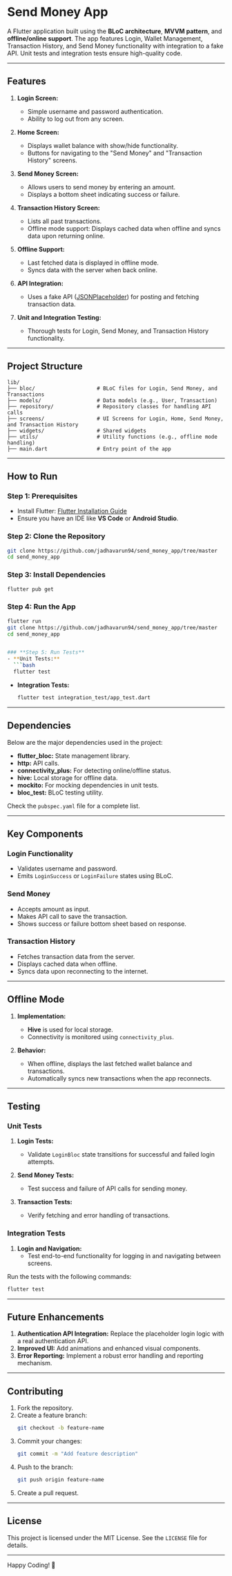 # Send Money App

A Flutter application built using the **BLoC architecture**, **MVVM pattern**, and **offline/online support**. The app features Login, Wallet Management, Transaction History, and Send Money functionality with integration to a fake API. Unit tests and integration tests ensure high-quality code.

---

## **Features**

1. **Login Screen:**
   - Simple username and password authentication.
   - Ability to log out from any screen.

2. **Home Screen:**
   - Displays wallet balance with show/hide functionality.
   - Buttons for navigating to the "Send Money" and "Transaction History" screens.

3. **Send Money Screen:**
   - Allows users to send money by entering an amount.
   - Displays a bottom sheet indicating success or failure.

4. **Transaction History Screen:**
   - Lists all past transactions.
   - Offline mode support: Displays cached data when offline and syncs data upon returning online.

5. **Offline Support:**
   - Last fetched data is displayed in offline mode.
   - Syncs data with the server when back online.

6. **API Integration:**
   - Uses a fake API ([JSONPlaceholder](https://jsonplaceholder.typicode.com)) for posting and fetching transaction data.

7. **Unit and Integration Testing:**
   - Thorough tests for Login, Send Money, and Transaction History functionality.

---

## **Project Structure**

```
lib/
├── bloc/                    # BLoC files for Login, Send Money, and Transactions
├── models/                  # Data models (e.g., User, Transaction)
├── repository/              # Repository classes for handling API calls
├── screens/                 # UI Screens for Login, Home, Send Money, and Transaction History
├── widgets/                 # Shared widgets
├── utils/                   # Utility functions (e.g., offline mode handling)
├── main.dart                # Entry point of the app
```

---

## **How to Run**

### **Step 1: Prerequisites**
- Install Flutter: [Flutter Installation Guide](https://docs.flutter.dev/get-started/install)
- Ensure you have an IDE like **VS Code** or **Android Studio**.

### **Step 2: Clone the Repository**
```bash
git clone https://github.com/jadhavarun94/send_money_app/tree/master 
cd send_money_app
```

### **Step 3: Install Dependencies**
```bash
flutter pub get
```

### **Step 4: Run the App**
```bash
flutter run
git clone https://github.com/jadhavarun94/send_money_app/tree/master 
cd send_money_app


### **Step 5: Run Tests**
- **Unit Tests:**
  ```bash
  flutter test
  ```
- **Integration Tests:**
  ```bash
  flutter test integration_test/app_test.dart
  ```

---

## **Dependencies**

Below are the major dependencies used in the project:

- **flutter_bloc:** State management library.
- **http:** API calls.
- **connectivity_plus:** For detecting online/offline status.
- **hive:** Local storage for offline data.
- **mockito:** For mocking dependencies in unit tests.
- **bloc_test:** BLoC testing utility.

Check the `pubspec.yaml` file for a complete list.

---

## **Key Components**

### **Login Functionality**

- Validates username and password.
- Emits `LoginSuccess` or `LoginFailure` states using BLoC.

### **Send Money**

- Accepts amount as input.
- Makes API call to save the transaction.
- Shows success or failure bottom sheet based on response.

### **Transaction History**

- Fetches transaction data from the server.
- Displays cached data when offline.
- Syncs data upon reconnecting to the internet.

---

## **Offline Mode**

1. **Implementation:**

   - **Hive** is used for local storage.
   - Connectivity is monitored using `connectivity_plus`.

2. **Behavior:**

   - When offline, displays the last fetched wallet balance and transactions.
   - Automatically syncs new transactions when the app reconnects.

---

## **Testing**

### **Unit Tests**

1. **Login Tests:**

   - Validate `LoginBloc` state transitions for successful and failed login attempts.

2. **Send Money Tests:**

   - Test success and failure of API calls for sending money.

3. **Transaction Tests:**

   - Verify fetching and error handling of transactions.

### **Integration Tests**

1. **Login and Navigation:**
   - Test end-to-end functionality for logging in and navigating between screens.

Run the tests with the following commands:

```bash
flutter test
```

---

## **Future Enhancements**

1. **Authentication API Integration:** Replace the placeholder login logic with a real authentication API.
2. **Improved UI:** Add animations and enhanced visual components.
3. **Error Reporting:** Implement a robust error handling and reporting mechanism.

---

## **Contributing**

1. Fork the repository.
2. Create a feature branch:
   ```bash
   git checkout -b feature-name
   ```
3. Commit your changes:
   ```bash
   git commit -m "Add feature description"
   ```
4. Push to the branch:
   ```bash
   git push origin feature-name
   ```
5. Create a pull request.

---

## **License**

This project is licensed under the MIT License. See the `LICENSE` file for details.

---

Happy Coding! 🎉

